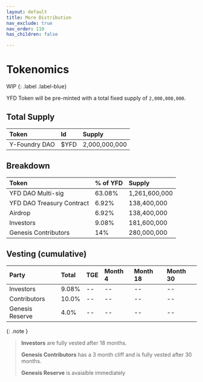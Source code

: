 ```yaml
---
layout: default
title: More Distribution
nav_exclude: true
nav_order: 110
has_children: false

---
```


# Tokenomics

WIP
{: .label .label-blue}


YFD Token will be pre-minted with a total fixed supply of `2,000,000,000`.

## Total Supply

| Token        | Id          | Supply |
|:-------------|:------------------|:------|
| Y-Foundry DAO   | $YFD | 2,000,000,000  |

## Breakdown

| Token        | % of YFD          | Supply |
|:-------------|:------------------|:------|
| YFD DAO Multi-sig | 63.08%   |  1,261,600,000   |
| YFD DAO Treasury Contract | 6.92%   |  138,400,000   |
| Airdrop | 6.92%   |  138,400,000   |
| Investors  |   9.08% | 181,600,000 | 
| Genesis Contributors       |   14% | 280,000,000 |

## Vesting (cumulative)


| Party        | Total | TGE | Month 4 | Month 18 | Month 30 |
|:-------------|:------|:--------|:-------------|:-----------|:-----------|
| Investors   | 9.08% | -- | -- | -- |  -- |
| Contributors        | 10.0% | -- |  -- | --  | -- |
| Genesis Reserve | 4.0% | -- |  -- | --  | -- |

{: .note }
> **Investors** are fully vested after 18 months.
> 
> **Genesis Contributors** has a 3 month cliff and is fully vested after 30 months.
>
> **Genesis Reserve** is avaialble immediately